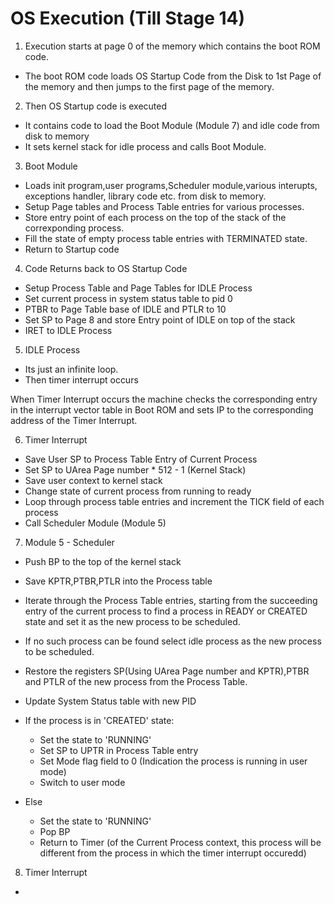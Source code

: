# OS Execution (Till Stage 14)

1. Execution starts at page 0 of the memory which contains the boot ROM code.
- The boot ROM code loads OS Startup Code from the Disk to 1st Page of the memory and then jumps to the first page of the memory.

2. Then OS Startup code is executed
- It contains code to load the Boot Module (Module 7) and idle code from disk to memory
- It sets kernel stack for idle process and calls Boot Module.


3. Boot Module
- Loads init program,user programs,Scheduler module,various interupts, exceptions handler, library code etc. from disk to memory.
- Setup Page tables and Process Table entries  for various processes.
- Store entry point of each process on the top of the stack of the correxponding process.
- Fill  the state of empty process table entries with TERMINATED state.
- Return to Startup code


4. Code Returns back to OS Startup Code
- Setup Process Table and Page Tables for IDLE Process
- Set current process in system status table to pid 0
- PTBR to Page Table base of IDLE and PTLR to 10
- Set SP to Page 8 and store Entry point of IDLE on top of the stack
- IRET to IDLE Process


5. IDLE Process
-  Its just an infinite loop.
-  Then timer interrupt occurs


When Timer Interrupt occurs the machine checks the corresponding entry in the interrupt vector table in Boot ROM and sets IP to the corresponding address of the Timer Interrupt.


6. Timer Interrupt
- Save User SP to Process Table Entry of Current Process
- Set SP to UArea Page number * 512 - 1 (Kernel Stack)
- Save user context to kernel stack
- Change state of current process from running to ready
- Loop through process table entries and increment the TICK field of each process
- Call Scheduler Module (Module 5)


7. Module 5 - Scheduler
- Push BP to the top of the kernel stack
- Save KPTR,PTBR,PTLR into the Process table
- Iterate through the Process Table entries, starting from the succeeding entry of the current process to find a process in READY or CREATED state and set it as the new process to be scheduled.
- If no such process can be found select idle process as the new process to be scheduled.
- Restore the  registers SP(Using UArea Page number and KPTR),PTBR and PTLR of the new process from the Process Table.
- Update System Status table with new PID
- If the process is in 'CREATED' state:
    - Set the state to 'RUNNING'
    - Set SP to UPTR in Process Table entry
    - Set Mode flag field to 0 (Indication the process is running in user mode)
    - Switch to user mode

- Else
    - Set the state to 'RUNNING'
    - Pop BP
    - Return to Timer (of the Current Process context, this process will be different from the process in which the timer interrupt occuredd)



8. Timer Interrupt
- 



